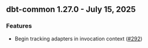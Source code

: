 ## dbt-common 1.27.0 - July 15, 2025

### Features

- Begin tracking adapters in invocation context ([#292](https://github.com/dbt-labs/dbt-common/issues/292))
